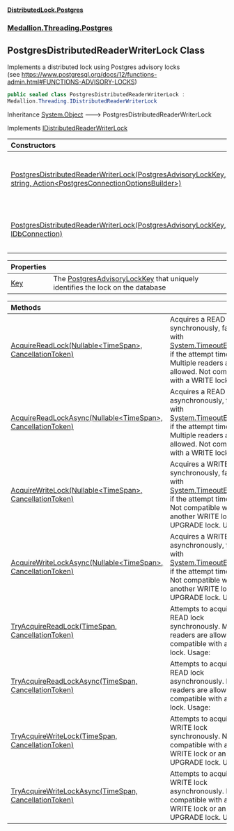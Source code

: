 #### [DistributedLock.Postgres](README.md 'README')
### [Medallion.Threading.Postgres](Medallion.Threading.Postgres.md 'Medallion.Threading.Postgres')

## PostgresDistributedReaderWriterLock Class

Implements a distributed lock using Postgres advisory locks  
(see https://www.postgresql.org/docs/12/functions-admin.html#FUNCTIONS-ADVISORY-LOCKS)

```csharp
public sealed class PostgresDistributedReaderWriterLock :
Medallion.Threading.IDistributedReaderWriterLock
```

Inheritance [System.Object](https://docs.microsoft.com/en-us/dotnet/api/System.Object 'System.Object') &#129106; PostgresDistributedReaderWriterLock

Implements [IDistributedReaderWriterLock](https://github.com/madelson/DistributedLock/tree/default-documentation/docs/api/DistributedLock.Core/IDistributedReaderWriterLock.md 'Medallion.Threading.IDistributedReaderWriterLock')

| Constructors | |
| :--- | :--- |
| [PostgresDistributedReaderWriterLock(PostgresAdvisoryLockKey, string, Action&lt;PostgresConnectionOptionsBuilder&gt;)](PostgresDistributedReaderWriterLock..ctor.Gk53rLHLcZCRtaFskSoaPw.md 'Medallion.Threading.Postgres.PostgresDistributedReaderWriterLock.PostgresDistributedReaderWriterLock(Medallion.Threading.Postgres.PostgresAdvisoryLockKey, string, System.Action<Medallion.Threading.Postgres.PostgresConnectionOptionsBuilder>)') | Constructs a lock with the given [key](PostgresDistributedReaderWriterLock..ctor.Gk53rLHLcZCRtaFskSoaPw.md#Medallion.Threading.Postgres.PostgresDistributedReaderWriterLock.PostgresDistributedReaderWriterLock(Medallion.Threading.Postgres.PostgresAdvisoryLockKey,string,System.Action_Medallion.Threading.Postgres.PostgresConnectionOptionsBuilder_).key 'Medallion.Threading.Postgres.PostgresDistributedReaderWriterLock.PostgresDistributedReaderWriterLock(Medallion.Threading.Postgres.PostgresAdvisoryLockKey, string, System.Action<Medallion.Threading.Postgres.PostgresConnectionOptionsBuilder>).key') (effectively the lock name), [connectionString](PostgresDistributedReaderWriterLock..ctor.Gk53rLHLcZCRtaFskSoaPw.md#Medallion.Threading.Postgres.PostgresDistributedReaderWriterLock.PostgresDistributedReaderWriterLock(Medallion.Threading.Postgres.PostgresAdvisoryLockKey,string,System.Action_Medallion.Threading.Postgres.PostgresConnectionOptionsBuilder_).connectionString 'Medallion.Threading.Postgres.PostgresDistributedReaderWriterLock.PostgresDistributedReaderWriterLock(Medallion.Threading.Postgres.PostgresAdvisoryLockKey, string, System.Action<Medallion.Threading.Postgres.PostgresConnectionOptionsBuilder>).connectionString'),<br/>and [options](PostgresDistributedReaderWriterLock..ctor.Gk53rLHLcZCRtaFskSoaPw.md#Medallion.Threading.Postgres.PostgresDistributedReaderWriterLock.PostgresDistributedReaderWriterLock(Medallion.Threading.Postgres.PostgresAdvisoryLockKey,string,System.Action_Medallion.Threading.Postgres.PostgresConnectionOptionsBuilder_).options 'Medallion.Threading.Postgres.PostgresDistributedReaderWriterLock.PostgresDistributedReaderWriterLock(Medallion.Threading.Postgres.PostgresAdvisoryLockKey, string, System.Action<Medallion.Threading.Postgres.PostgresConnectionOptionsBuilder>).options') |
| [PostgresDistributedReaderWriterLock(PostgresAdvisoryLockKey, IDbConnection)](PostgresDistributedReaderWriterLock..ctor.W6WkSdoxDDf2G56xXhWE6A.md 'Medallion.Threading.Postgres.PostgresDistributedReaderWriterLock.PostgresDistributedReaderWriterLock(Medallion.Threading.Postgres.PostgresAdvisoryLockKey, System.Data.IDbConnection)') | Constructs a lock with the given [key](PostgresDistributedReaderWriterLock..ctor.W6WkSdoxDDf2G56xXhWE6A.md#Medallion.Threading.Postgres.PostgresDistributedReaderWriterLock.PostgresDistributedReaderWriterLock(Medallion.Threading.Postgres.PostgresAdvisoryLockKey,System.Data.IDbConnection).key 'Medallion.Threading.Postgres.PostgresDistributedReaderWriterLock.PostgresDistributedReaderWriterLock(Medallion.Threading.Postgres.PostgresAdvisoryLockKey, System.Data.IDbConnection).key') (effectively the lock name) and [connection](PostgresDistributedReaderWriterLock..ctor.W6WkSdoxDDf2G56xXhWE6A.md#Medallion.Threading.Postgres.PostgresDistributedReaderWriterLock.PostgresDistributedReaderWriterLock(Medallion.Threading.Postgres.PostgresAdvisoryLockKey,System.Data.IDbConnection).connection 'Medallion.Threading.Postgres.PostgresDistributedReaderWriterLock.PostgresDistributedReaderWriterLock(Medallion.Threading.Postgres.PostgresAdvisoryLockKey, System.Data.IDbConnection).connection'). |

| Properties | |
| :--- | :--- |
| [Key](PostgresDistributedReaderWriterLock.Key.md 'Medallion.Threading.Postgres.PostgresDistributedReaderWriterLock.Key') | The [PostgresAdvisoryLockKey](PostgresAdvisoryLockKey.md 'Medallion.Threading.Postgres.PostgresAdvisoryLockKey') that uniquely identifies the lock on the database |

| Methods | |
| :--- | :--- |
| [AcquireReadLock(Nullable&lt;TimeSpan&gt;, CancellationToken)](PostgresDistributedReaderWriterLock.AcquireReadLock.F28FR+b8mvglU+XBswMyuw.md 'Medallion.Threading.Postgres.PostgresDistributedReaderWriterLock.AcquireReadLock(System.Nullable<System.TimeSpan>, System.Threading.CancellationToken)') | Acquires a READ lock synchronously, failing with [System.TimeoutException](https://docs.microsoft.com/en-us/dotnet/api/System.TimeoutException 'System.TimeoutException') if the attempt times out. Multiple readers are allowed. Not compatible with a WRITE lock. Usage: |
| [AcquireReadLockAsync(Nullable&lt;TimeSpan&gt;, CancellationToken)](PostgresDistributedReaderWriterLock.AcquireReadLockAsync.TMCUkzQtH1Cc5G6akBfClw.md 'Medallion.Threading.Postgres.PostgresDistributedReaderWriterLock.AcquireReadLockAsync(System.Nullable<System.TimeSpan>, System.Threading.CancellationToken)') | Acquires a READ lock asynchronously, failing with [System.TimeoutException](https://docs.microsoft.com/en-us/dotnet/api/System.TimeoutException 'System.TimeoutException') if the attempt times out. Multiple readers are allowed. Not compatible with a WRITE lock. Usage: |
| [AcquireWriteLock(Nullable&lt;TimeSpan&gt;, CancellationToken)](PostgresDistributedReaderWriterLock.AcquireWriteLock.FExQhZC0WBEj7urzZq2J3g.md 'Medallion.Threading.Postgres.PostgresDistributedReaderWriterLock.AcquireWriteLock(System.Nullable<System.TimeSpan>, System.Threading.CancellationToken)') | Acquires a WRITE lock synchronously, failing with [System.TimeoutException](https://docs.microsoft.com/en-us/dotnet/api/System.TimeoutException 'System.TimeoutException') if the attempt times out. Not compatible with another WRITE lock or an UPGRADE lock. Usage: |
| [AcquireWriteLockAsync(Nullable&lt;TimeSpan&gt;, CancellationToken)](PostgresDistributedReaderWriterLock.AcquireWriteLockAsync.idZYzSuwm8J87ACMr/oI1g.md 'Medallion.Threading.Postgres.PostgresDistributedReaderWriterLock.AcquireWriteLockAsync(System.Nullable<System.TimeSpan>, System.Threading.CancellationToken)') | Acquires a WRITE lock asynchronously, failing with [System.TimeoutException](https://docs.microsoft.com/en-us/dotnet/api/System.TimeoutException 'System.TimeoutException') if the attempt times out. Not compatible with another WRITE lock or an UPGRADE lock. Usage: |
| [TryAcquireReadLock(TimeSpan, CancellationToken)](PostgresDistributedReaderWriterLock.TryAcquireReadLock.uH/chMVDaFHN9df7XbbnXg.md 'Medallion.Threading.Postgres.PostgresDistributedReaderWriterLock.TryAcquireReadLock(System.TimeSpan, System.Threading.CancellationToken)') | Attempts to acquire a READ lock synchronously. Multiple readers are allowed. Not compatible with a WRITE lock. Usage: |
| [TryAcquireReadLockAsync(TimeSpan, CancellationToken)](PostgresDistributedReaderWriterLock.TryAcquireReadLockAsync.e4VL9+L71L28yd6spXQ36Q.md 'Medallion.Threading.Postgres.PostgresDistributedReaderWriterLock.TryAcquireReadLockAsync(System.TimeSpan, System.Threading.CancellationToken)') | Attempts to acquire a READ lock asynchronously. Multiple readers are allowed. Not compatible with a WRITE lock. Usage: |
| [TryAcquireWriteLock(TimeSpan, CancellationToken)](PostgresDistributedReaderWriterLock.TryAcquireWriteLock.apGt13uh3dT6sqhtZGuJ/g.md 'Medallion.Threading.Postgres.PostgresDistributedReaderWriterLock.TryAcquireWriteLock(System.TimeSpan, System.Threading.CancellationToken)') | Attempts to acquire a WRITE lock synchronously. Not compatible with another WRITE lock or an UPGRADE lock. Usage: |
| [TryAcquireWriteLockAsync(TimeSpan, CancellationToken)](PostgresDistributedReaderWriterLock.TryAcquireWriteLockAsync.KuAeRuowsuEAdyQCqKQqGA.md 'Medallion.Threading.Postgres.PostgresDistributedReaderWriterLock.TryAcquireWriteLockAsync(System.TimeSpan, System.Threading.CancellationToken)') | Attempts to acquire a WRITE lock asynchronously. Not compatible with another WRITE lock or an UPGRADE lock. Usage: |
